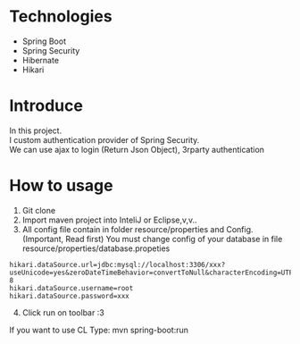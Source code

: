 # Technologies
* Spring Boot
* Spring Security
* Hibernate
* Hikari
# Introduce
In this project. <br/>
I custom authentication provider of Spring Security. </br>
We can use ajax to login (Return Json Object), 3rparty authentication

# How to usage
1. Git clone
2. Import maven project into InteliJ or Eclipse,v,v..
3. All config file contain in folder resource/properties and Config. (Important, Read first)
You must change config of your database in file resource/properties/database.propeties

``` hikari.dataSourceClassName=com.mysql.jdbc.jdbc2.optional.MysqlDataSource
hikari.dataSource.url=jdbc:mysql://localhost:3306/xxx?useUnicode=yes&zeroDateTimeBehavior=convertToNull&characterEncoding=UTF-8
hikari.dataSource.username=root
hikari.dataSource.password=xxx 
```

4. Click run on toolbar :3

If you want to use CL
Type: mvn spring-boot:run


